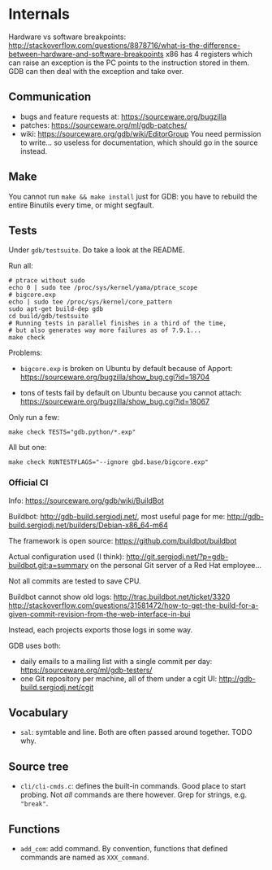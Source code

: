 # Internals

Hardware vs software breakpoints: <http://stackoverflow.com/questions/8878716/what-is-the-difference-between-hardware-and-software-breakpoints> x86 has 4 registers which can raise an exception is the PC points to the instruction stored in them. GDB can then deal with the exception and take over.

## Communication

- bugs and feature requests at: <https://sourceware.org/bugzilla>
- patches: <https://sourceware.org/ml/gdb-patches/>
- wiki: <https://sourceware.org/gdb/wiki/EditorGroup> You need permission to write... so useless for documentation, which should go in the source instead.

## Make

You cannot run `make && make install` just for GDB: you have to rebuild the entire Binutils every time, or might segfault.

## Tests

Under `gdb/testsuite`. Do take a look at the README.

Run all:

    # ptrace without sudo
    echo 0 | sudo tee /proc/sys/kernel/yama/ptrace_scope
    # bigcore.exp
    echo | sudo tee /proc/sys/kernel/core_pattern
    sudo apt-get build-dep gdb
    cd build/gdb/testsuite
    # Running tests in parallel finishes in a third of the time,
    # but also generates way more failures as of 7.9.1...
    make check

Problems:

-   `bigcore.exp` is broken on Ubuntu by default because of Apport: <https://sourceware.org/bugzilla/show_bug.cgi?id=18704>

-   tons of tests fail by default on Ubuntu because you cannot attach: <https://sourceware.org/bugzilla/show_bug.cgi?id=18067>

Only run a few:

    make check TESTS="gdb.python/*.exp"

All but one:

    make check RUNTESTFLAGS="--ignore gbd.base/bigcore.exp"

### Official CI

Info: <https://sourceware.org/gdb/wiki/BuildBot>

Buildbot: <http://gdb-build.sergiodj.net/>, most useful page for me: <http://gdb-build.sergiodj.net/builders/Debian-x86_64-m64>

The framework is open source: <https://github.com/buildbot/buildbot>

Actual configuration used (I think): <http://git.sergiodj.net/?p=gdb-buildbot.git;a=summary> on the personal Git server of a Red Hat employee...

Not all commits are tested to save CPU.

Buildbot cannot show old logs: <http://trac.buildbot.net/ticket/3320> <http://stackoverflow.com/questions/31581472/how-to-get-the-build-for-a-given-commit-revision-from-the-web-interface-in-bui>

Instead, each projects exports those logs in some way.

GDB uses both:

- daily emails to a mailing list with a single commit per day: <https://sourceware.org/ml/gdb-testers/>
- one Git repository per machine, all of them under a cgit UI: <http://gdb-build.sergiodj.net/cgit>

## Vocabulary

- `sal`: symtable and line. Both are often passed around together. TODO why.

## Source tree

- `cli/cli-cmds.c`: defines the built-in commands. Good place to start probing. Not *all* commands are there however. Grep for strings, e.g. `"break"`.

## Functions

- `add_com`: add command. By convention, functions that defined commands are named as `XXX_command`.
